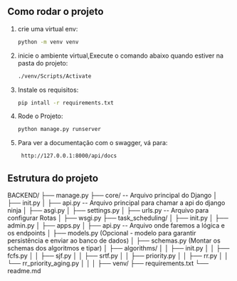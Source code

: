 ## Como rodar o projeto

1. crie uma virtual env:
   ```sh
   python -m venv venv
   ```
2. inicie o ambiente virtual,Execute o comando abaixo quando estiver na pasta do projeto:

   ```sh
   ./venv/Scripts/Activate
   ```

3. Instale os requisitos:

   ```sh
   pip intall -r requirements.txt
   ```

4. Rode o Projeto:

   ```sh
   python manage.py runserver
   ```

5. Para ver a documentação com o swagger, vá para:
   ```sh
    http://127.0.0.1:8000/api/docs
   ```

## Estrutura do projeto

BACKEND/
├── manage.py
├── core/ -- Arquivo principal do Django
│ ├── init.py
│ ├── api.py -- Arquivo principal para chamar a api do django ninja
│ ├── asgi.py
│ ├── settings.py
│ ├── urls.py -- Arquivo para configurar Rotas
│ ├── wsgi.py
├── task_scheduling/
│ ├── init.py
│ ├── admin.py
│ ├── apps.py
│ ├── api.py -- Arquivo onde faremos a lógica e os endpoints
│ ├── models.py (Opcional - modelo para garantir persistência e enviar ao banco de dados)
│ ├── schemas.py (Montar os schemas dos algoritmos e tipar)
│ ├── algorithms/
│ │ ├── init.py
│ │ ├── fcfs.py
│ │ ├── sjf.py
│ │ ├── srtf.py
│ │ ├── priority.py
│ │ ├── rr.py
│ │ └── rr_priority_aging.py
│
│
│
├── venv/
├── requirements.txt
└── readme.md
